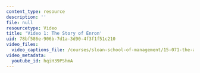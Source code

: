 ```yaml
---
content_type: resource
description: ''
file: null
resourcetype: Video
title: 'Video 1: The Story of Enron'
uid: 78bf586e-906b-7d1a-3d90-4f3f1f51c210
video_files:
  video_captions_file: /courses/sloan-school-of-management/15-071-the-analytics-edge-spring-2017/text-analytics/predictive-coding-bringing-text-analytics-to-the-courtroom-recitation/video-1-the-story-of-enron/video-1-the-story-of-enron-0/hqiH39PShmA.vtt
video_metadata:
  youtube_id: hqiH39PShmA
---
```

